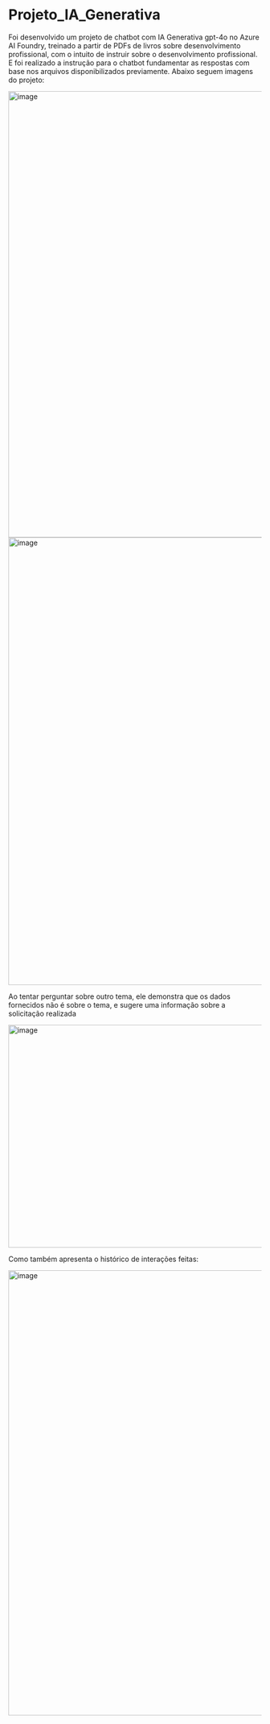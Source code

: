 # Projeto_IA_Generativa

Foi desenvolvido um projeto de chatbot com IA Generativa gpt-4o no Azure AI Foundry, treinado a partir de PDFs de livros sobre desenvolvimento profissional, com o intuito de instruir sobre o desenvolvimento profissional. E foi realizado a instrução para o chatbot fundamentar as respostas com base nos arquivos disponibilizados previamente. Abaixo seguem imagens do projeto:

<img width="1911" height="887" alt="image" src="https://github.com/user-attachments/assets/477feedd-a22a-435b-9155-da268531996d" />

<img width="1909" height="890" alt="image" src="https://github.com/user-attachments/assets/01547030-4377-4da6-af96-f64c5994bc5c" />

Ao tentar perguntar sobre outro tema, ele demonstra que os dados fornecidos não é sobre o tema, e sugere uma informação sobre a solicitação realizada

<img width="1123" height="443" alt="image" src="https://github.com/user-attachments/assets/56590a07-f456-4573-874b-a14bfe762c3c" />

Como também apresenta o histórico de interações feitas:

<img width="1903" height="885" alt="image" src="https://github.com/user-attachments/assets/12094641-025e-4930-91b5-085798b9e7f8" />


